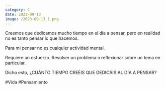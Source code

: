 ```yaml
--- 
category: C 
date: 2023-09-13 
image: /2023-09-13_1.png 
--- 
```


Creemos que dedicamos mucho tiempo en el día a pensar, pero en realidad no es tanto pensar lo que hacemos. 

Para mi pensar no es cualquier actividad mental. 

Requiere un esfuerzo. Resolver un problema o reflexionar sobre un tema en particular. 

Dicho esto, ¿CUÁNTO TIEMPO CREÉIS QUE DEDICÁIS AL DÍA A PENSAR?

#Vida #Pensamiento